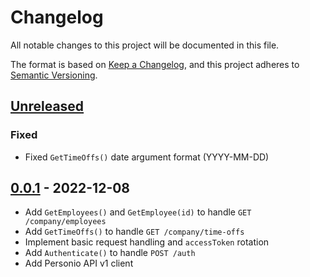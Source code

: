 # Changelog

All notable changes to this project will be documented in this file.

The format is based on [Keep a Changelog](https://keepachangelog.com/en/1.0.0/),
and this project adheres to [Semantic Versioning](https://semver.org/spec/v2.0.0.html).



## [Unreleased]

### Fixed

- Fixed `GetTimeOffs()` date argument format (YYYY-MM-DD)

## [0.0.1] - 2022-12-08

- Add `GetEmployees()` and `GetEmployee(id)` to handle `GET /company/employees`
- Add `GetTimeOffs()` to handle `GET /company/time-offs`
- Implement basic request handling and `accessToken` rotation
- Add `Authenticate()` to handle `POST /auth`
- Add Personio API v1 client

[Unreleased]: https://github.com/giantswarm/personio-go/compare/v0.0.1...HEAD
[0.0.1]: https://github.com/giantswarm/personio-go/releases/tag/v0.0.1
